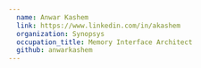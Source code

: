 ```yaml
---
  name: Anwar Kashem
  link: https://www.linkedin.com/in/akashem
  organization: Synopsys
  occupation_title: Memory Interface Architect
  github: anwarkashem
---
```

